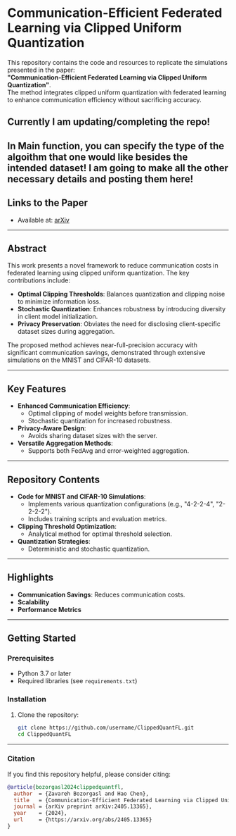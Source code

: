# Communication-Efficient Federated Learning via Clipped Uniform Quantization

This repository contains the code and resources to replicate the simulations presented in the paper:  
**"Communication-Efficient Federated Learning via Clipped Uniform Quantization"**.  
The method integrates clipped uniform quantization with federated learning to enhance communication efficiency without sacrificing accuracy.

## Currently I am updating/completing the repo!

In Main function, you can specify the type of the algoithm that one would like besides the intended dataset! I am going to make all the other necessary details and posting them here!
---

## Links to the Paper
- Available at: [arXiv](https://arxiv.org/abs/2405.13365)


---

## Abstract
This work presents a novel framework to reduce communication costs in federated learning using clipped uniform quantization. The key contributions include:
- **Optimal Clipping Thresholds**: Balances quantization and clipping noise to minimize information loss.
- **Stochastic Quantization**: Enhances robustness by introducing diversity in client model initialization.
- **Privacy Preservation**: Obviates the need for disclosing client-specific dataset sizes during aggregation.

The proposed method achieves near-full-precision accuracy with significant communication savings, demonstrated through extensive simulations on the MNIST and CIFAR-10 datasets.

---

## Key Features
- **Enhanced Communication Efficiency**:
  - Optimal clipping of model weights before transmission.
  - Stochastic quantization for increased robustness.
- **Privacy-Aware Design**:
  - Avoids sharing dataset sizes with the server.
- **Versatile Aggregation Methods**:
  - Supports both FedAvg and error-weighted aggregation.

---

## Repository Contents
- **Code for MNIST and CIFAR-10 Simulations**:
  - Implements various quantization configurations (e.g., "4-2-2-4", "2-2-2-2").
  - Includes training scripts and evaluation metrics.
- **Clipping Threshold Optimization**:
  - Analytical method for optimal threshold selection.
- **Quantization Strategies**:
  - Deterministic and stochastic quantization.

---

## Highlights
- **Communication Savings**: Reduces communication costs.
- **Scalability**
- **Performance Metrics**

---

## Getting Started
### Prerequisites
- Python 3.7 or later
- Required libraries (see `requirements.txt`)

### Installation
1. Clone the repository:
   ```bash
   git clone https://github.com/username/ClippedQuantFL.git
   cd ClippedQuantFL
---

### Citation
If you find this repository helpful, please consider citing:

```bibtex
@article{bozorgasl2024clippedquantfl,
  author  = {Zavareh Bozorgasl and Hao Chen},
  title   = {Communication-Efficient Federated Learning via Clipped Uniform Quantization},
  journal = {arXiv preprint arXiv:2405.13365},
  year    = {2024},
  url     = {https://arxiv.org/abs/2405.13365}
}

